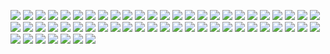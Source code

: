 ![](https://gitlab.com/vonv/fvtt-csb-vonv-sys-bor/-/raw/main/manuel/foundryvtt-install-windows-nodejs-to-yaml-0010.jpg)
![](https://gitlab.com/vonv/fvtt-csb-vonv-sys-bor/-/raw/main/manuel/foundryvtt-install-windows-nodejs-to-yaml-0020.jpg)
![](https://gitlab.com/vonv/fvtt-csb-vonv-sys-bor/-/raw/main/manuel/foundryvtt-install-windows-nodejs-to-yaml-0030.jpg)
![](https://gitlab.com/vonv/fvtt-csb-vonv-sys-bor/-/raw/main/manuel/foundryvtt-install-windows-nodejs-to-yaml-0040.jpg)
![](https://gitlab.com/vonv/fvtt-csb-vonv-sys-bor/-/raw/main/manuel/foundryvtt-install-windows-nodejs-to-yaml-0050.jpg)
![](https://gitlab.com/vonv/fvtt-csb-vonv-sys-bor/-/raw/main/manuel/foundryvtt-install-windows-nodejs-to-yaml-0060.jpg)
![](https://gitlab.com/vonv/fvtt-csb-vonv-sys-bor/-/raw/main/manuel/foundryvtt-install-windows-nodejs-to-yaml-0070.jpg)
![](https://gitlab.com/vonv/fvtt-csb-vonv-sys-bor/-/raw/main/manuel/foundryvtt-install-windows-nodejs-to-yaml-0080.jpg)
![](https://gitlab.com/vonv/fvtt-csb-vonv-sys-bor/-/raw/main/manuel/foundryvtt-install-windows-nodejs-to-yaml-0090.jpg)
![](https://gitlab.com/vonv/fvtt-csb-vonv-sys-bor/-/raw/main/manuel/foundryvtt-install-windows-nodejs-to-yaml-0100.jpg)
![](https://gitlab.com/vonv/fvtt-csb-vonv-sys-bor/-/raw/main/manuel/foundryvtt-install-windows-nodejs-to-yaml-0110.jpg)
![](https://gitlab.com/vonv/fvtt-csb-vonv-sys-bor/-/raw/main/manuel/foundryvtt-install-windows-nodejs-to-yaml-0120.jpg)
![](https://gitlab.com/vonv/fvtt-csb-vonv-sys-bor/-/raw/main/manuel/foundryvtt-install-windows-nodejs-to-yaml-0130.jpg)
![](https://gitlab.com/vonv/fvtt-csb-vonv-sys-bor/-/raw/main/manuel/foundryvtt-install-windows-nodejs-to-yaml-0140.jpg)
![](https://gitlab.com/vonv/fvtt-csb-vonv-sys-bor/-/raw/main/manuel/foundryvtt-install-windows-nodejs-to-yaml-0150.jpg)
![](https://gitlab.com/vonv/fvtt-csb-vonv-sys-bor/-/raw/main/manuel/foundryvtt-install-windows-nodejs-to-yaml-0160.jpg)
![](https://gitlab.com/vonv/fvtt-csb-vonv-sys-bor/-/raw/main/manuel/foundryvtt-install-windows-nodejs-to-yaml-0170.jpg)
![](https://gitlab.com/vonv/fvtt-csb-vonv-sys-bor/-/raw/main/manuel/foundryvtt-install-windows-nodejs-to-yaml-0180.jpg)
![](https://gitlab.com/vonv/fvtt-csb-vonv-sys-bor/-/raw/main/manuel/foundryvtt-install-windows-nodejs-to-yaml-0190.jpg)
![](https://gitlab.com/vonv/fvtt-csb-vonv-sys-bor/-/raw/main/manuel/foundryvtt-install-windows-nodejs-to-yaml-0200.jpg)
![](https://gitlab.com/vonv/fvtt-csb-vonv-sys-bor/-/raw/main/manuel/foundryvtt-install-windows-nodejs-to-yaml-0210.jpg)
![](https://gitlab.com/vonv/fvtt-csb-vonv-sys-bor/-/raw/main/manuel/foundryvtt-install-windows-nodejs-to-yaml-0220.jpg)
![](https://gitlab.com/vonv/fvtt-csb-vonv-sys-bor/-/raw/main/manuel/foundryvtt-install-windows-nodejs-to-yaml-0230.jpg)
![](https://gitlab.com/vonv/fvtt-csb-vonv-sys-bor/-/raw/main/manuel/foundryvtt-install-windows-nodejs-to-yaml-0231.jpg)
![](https://gitlab.com/vonv/fvtt-csb-vonv-sys-bor/-/raw/main/manuel/foundryvtt-install-windows-nodejs-to-yaml-0240.jpg)
![](https://gitlab.com/vonv/fvtt-csb-vonv-sys-bor/-/raw/main/manuel/foundryvtt-install-windows-nodejs-to-yaml-0250.jpg)
![](https://gitlab.com/vonv/fvtt-csb-vonv-sys-bor/-/raw/main/manuel/foundryvtt-install-windows-nodejs-to-yaml-0260.jpg)
![](https://gitlab.com/vonv/fvtt-csb-vonv-sys-bor/-/raw/main/manuel/foundryvtt-install-windows-nodejs-to-yaml-0270.jpg)
![](https://gitlab.com/vonv/fvtt-csb-vonv-sys-bor/-/raw/main/manuel/foundryvtt-install-windows-nodejs-to-yaml-0280.jpg)
![](https://gitlab.com/vonv/fvtt-csb-vonv-sys-bor/-/raw/main/manuel/foundryvtt-install-windows-nodejs-to-yaml-0290.jpg)
![](https://gitlab.com/vonv/fvtt-csb-vonv-sys-bor/-/raw/main/manuel/foundryvtt-install-windows-nodejs-to-yaml-0300.jpg)
![](https://gitlab.com/vonv/fvtt-csb-vonv-sys-bor/-/raw/main/manuel/foundryvtt-install-windows-nodejs-to-yaml-0310.jpg)
![](https://gitlab.com/vonv/fvtt-csb-vonv-sys-bor/-/raw/main/manuel/foundryvtt-install-windows-nodejs-to-yaml-0320.jpg)
![](https://gitlab.com/vonv/fvtt-csb-vonv-sys-bor/-/raw/main/manuel/foundryvtt-install-windows-nodejs-to-yaml-0330.jpg)
![](https://gitlab.com/vonv/fvtt-csb-vonv-sys-bor/-/raw/main/manuel/foundryvtt-install-windows-nodejs-to-yaml-0340.jpg)
![](https://gitlab.com/vonv/fvtt-csb-vonv-sys-bor/-/raw/main/manuel/foundryvtt-install-windows-nodejs-to-yaml-0350.jpg)
![](https://gitlab.com/vonv/fvtt-csb-vonv-sys-bor/-/raw/main/manuel/foundryvtt-install-windows-nodejs-to-yaml-0360.jpg)
![](https://gitlab.com/vonv/fvtt-csb-vonv-sys-bor/-/raw/main/manuel/fvttaideauxdebutants0001.jpg)
![](https://gitlab.com/vonv/fvtt-csb-vonv-sys-bor/-/raw/main/manuel/fvttaideauxdebutants0002.jpg)
![](https://gitlab.com/vonv/fvtt-csb-vonv-sys-bor/-/raw/main/manuel/fvttaideauxdebutants0003.jpg)
![](https://gitlab.com/vonv/fvtt-csb-vonv-sys-bor/-/raw/main/manuel/fvttaideauxdebutants0004.jpg)
![](https://gitlab.com/vonv/fvtt-csb-vonv-sys-bor/-/raw/main/manuel/fvttaideauxdebutants0005.jpg)
![](https://gitlab.com/vonv/fvtt-csb-vonv-sys-bor/-/raw/main/manuel/fvttaideauxdebutants0006.jpg)
![](https://gitlab.com/vonv/fvtt-csb-vonv-sys-bor/-/raw/main/manuel/fvttaideauxdebutants0007.jpg)
![](https://gitlab.com/vonv/fvtt-csb-vonv-sys-bor/-/raw/main/manuel/fvttaideauxdebutants0008.jpg)
![](https://gitlab.com/vonv/fvtt-csb-vonv-sys-bor/-/raw/main/manuel/fvttaideauxdebutants0009.jpg)
![](https://gitlab.com/vonv/fvtt-csb-vonv-sys-bor/-/raw/main/manuel/fvttaideauxdebutants0010.jpg)
![](https://gitlab.com/vonv/fvtt-csb-vonv-sys-bor/-/raw/main/manuel/fvttaideauxdebutants0011.jpg)
![](https://gitlab.com/vonv/fvtt-csb-vonv-sys-bor/-/raw/main/manuel/fvttaideauxdebutants0012.jpg)
![](https://gitlab.com/vonv/fvtt-csb-vonv-sys-bor/-/raw/main/manuel/fvttaideauxdebutants0013.jpg)
![](https://gitlab.com/vonv/fvtt-csb-vonv-sys-bor/-/raw/main/manuel/fvttaideauxdebutants0014.jpg)
![](https://gitlab.com/vonv/fvtt-csb-vonv-sys-bor/-/raw/main/manuel/fvttaideauxdebutants0015.jpg)
![](https://gitlab.com/vonv/fvtt-csb-vonv-sys-bor/-/raw/main/manuel/fvttaideauxdebutants0016.jpg)
![](https://gitlab.com/vonv/fvtt-csb-vonv-sys-bor/-/raw/main/manuel/fvttaideauxdebutants0017.jpg)
![](https://gitlab.com/vonv/fvtt-csb-vonv-sys-bor/-/raw/main/manuel/fvttaideauxdebutants0018.jpg)
![](https://gitlab.com/vonv/fvtt-csb-vonv-sys-bor/-/raw/main/manuel/fvttaideauxdebutants0019.jpg)
![](https://gitlab.com/vonv/fvtt-csb-vonv-sys-bor/-/raw/main/manuel/fvttaideauxdebutants0020.jpg)